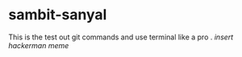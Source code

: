 # sambit-sanyal
This is the test out git commands and use terminal like a pro . *insert hackerman meme*
